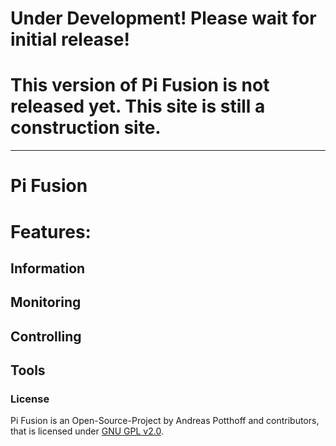 # Under Development! Please wait for initial release!
# This version of Pi Fusion is not released yet. This site is still a construction site.
-------------------------------------------------------------
# Pi Fusion

# Features:
## Information
## Monitoring
## Controlling
## Tools




### License
Pi Fusion is an Open-Source-Project by Andreas Potthoff and contributors, that is licensed under [GNU GPL v2.0](https://www.gnu.org/licenses/gpl-2.0.en.html).
